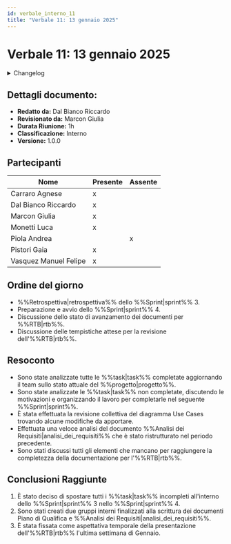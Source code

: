 ```yaml
---
id: verbale_interno_11
title: "Verbale 11: 13 gennaio 2025"
---
```


# Verbale 11: 13 gennaio 2025

<details>
  <summary>Changelog</summary>

| Data       | Versione | Descrizione                 | Autore              | Data Approvazione | Approvatore   |
| ---------- | -------- | --------------------------- | ------------------- | ----------------- | ------------- |
| 13/01/2025 | 1.0.0    | Prima stesura del documento | Dal Bianco Riccardo | 16/01/2025        | Marcon Giulia |

</details>

## Dettagli documento:

- **Redatto da:** Dal Bianco Riccardo
- **Revisionato da:** Marcon Giulia
- **Durata Riunione:** 1h
- **Classificazione:** Interno
- **Versione:** 1.0.0

## Partecipanti

| Nome                  | Presente | Assente |
| --------------------- | -------- | ------- |
| Carraro Agnese        | x        |         |
| Dal Bianco Riccardo   | x        |         |
| Marcon Giulia         | x        |         |
| Monetti Luca          | x        |         |
| Piola Andrea          |          | x       |
| Pistori Gaia          | x        |         |
| Vasquez Manuel Felipe | x        |         |

## Ordine del giorno

- %%Retrospettiva|retrospettiva%% dello %%Sprint|sprint%% 3.
- Preparazione e avvio dello %%Sprint|sprint%% 4.
- Discussione dello stato di avanzamento dei documenti per %%RTB|rtb%%.
- Discussione  delle tempistiche attese per la revisione dell'%%RTB|rtb%%.

## Resoconto

- Sono state analizzate tutte le %%task|task%% completate aggiornando il team sullo stato attuale del %%progetto|progetto%%.
- Sono state analizzate le %%task|task%% non completate, discutendo le motivazioni e organizzando il lavoro per completarle nel seguente %%Sprint|sprint%%.
- È stata effettuata la revisione collettiva del diagramma Use Cases trovando alcune modifiche da apportare.
- Effettuata una veloce analisi del documento %%Analisi dei Requisiti|analisi_dei_requisiti%% che è stato ristrutturato nel periodo precedente.
- Sono stati discussi tutti gli elementi che mancano per raggiungere la completezza della documentazione per l'%%RTB|rtb%%.

## Conclusioni Raggiunte

1. È stato deciso di spostare tutti i %%task|task%% incompleti all'interno dello %%Sprint|sprint%% 3 nello %%Sprint|sprint%% 4.
2. Sono stati creati due gruppi interni finalizzati alla scrittura dei documenti Piano di Qualifica e %%Analisi dei Requisiti|analisi_dei_requisiti%%.
3. È stata fissata come aspettativa temporale della presentazione dell'%%RTB|rtb%% l'ultima settimana di Gennaio.
